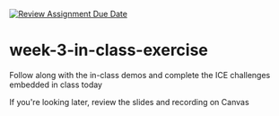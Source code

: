 [![Review Assignment Due Date](https://classroom.github.com/assets/deadline-readme-button-22041afd0340ce965d47ae6ef1cefeee28c7c493a6346c4f15d667ab976d596c.svg)](https://classroom.github.com/a/7uhASggr)
# week-3-in-class-exercise

Follow along with the in-class demos and complete the ICE challenges embedded in class today 

If you're looking later, review the slides and recording on Canvas
